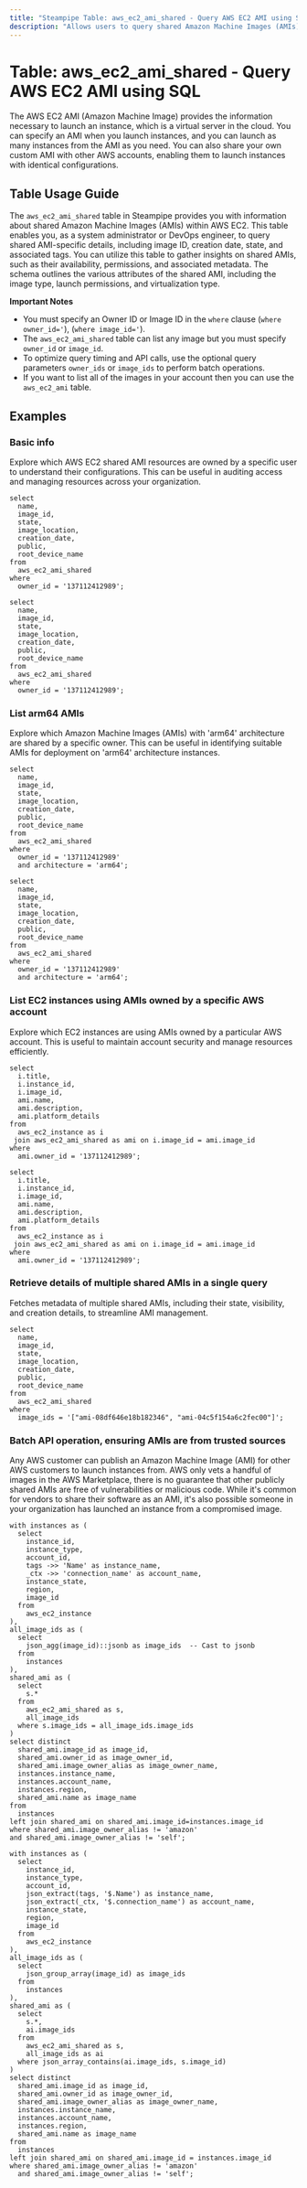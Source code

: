 ```yaml
---
title: "Steampipe Table: aws_ec2_ami_shared - Query AWS EC2 AMI using SQL"
description: "Allows users to query shared Amazon Machine Images (AMIs) in AWS EC2"
---
```


# Table: aws_ec2_ami_shared - Query AWS EC2 AMI using SQL

The AWS EC2 AMI (Amazon Machine Image) provides the information necessary to launch an instance, which is a virtual server in the cloud. You can specify an AMI when you launch instances, and you can launch as many instances from the AMI as you need. You can also share your own custom AMI with other AWS accounts, enabling them to launch instances with identical configurations.

## Table Usage Guide

The `aws_ec2_ami_shared` table in Steampipe provides you with information about shared Amazon Machine Images (AMIs) within AWS EC2. This table enables you, as a system administrator or DevOps engineer, to query shared AMI-specific details, including image ID, creation date, state, and associated tags. You can utilize this table to gather insights on shared AMIs, such as their availability, permissions, and associated metadata. The schema outlines the various attributes of the shared AMI, including the image type, launch permissions, and virtualization type.

**Important Notes**
- You must specify an Owner ID or Image ID in the `where` clause (`where owner_id='`), (`where image_id='`).
- The `aws_ec2_ami_shared` table can list any image but you must specify `owner_id` or `image_id`.
- To optimize query timing and API calls, use the optional query parameters `owner_ids` or `image_ids` to perform batch operations.
- If you want to list all of the images in your account then you can use the `aws_ec2_ami` table.

## Examples

### Basic info
Explore which AWS EC2 shared AMI resources are owned by a specific user to understand their configurations. This can be useful in auditing access and managing resources across your organization.

```sql+postgres
select
  name,
  image_id,
  state,
  image_location,
  creation_date,
  public,
  root_device_name
from
  aws_ec2_ami_shared
where
  owner_id = '137112412989';
```

```sql+sqlite
select
  name,
  image_id,
  state,
  image_location,
  creation_date,
  public,
  root_device_name
from
  aws_ec2_ami_shared
where
  owner_id = '137112412989';
```

### List arm64 AMIs
Explore which Amazon Machine Images (AMIs) with 'arm64' architecture are shared by a specific owner. This can be useful in identifying suitable AMIs for deployment on 'arm64' architecture instances.

```sql+postgres
select
  name,
  image_id,
  state,
  image_location,
  creation_date,
  public,
  root_device_name
from
  aws_ec2_ami_shared
where
  owner_id = '137112412989'
  and architecture = 'arm64';
```

```sql+sqlite
select
  name,
  image_id,
  state,
  image_location,
  creation_date,
  public,
  root_device_name
from
  aws_ec2_ami_shared
where
  owner_id = '137112412989'
  and architecture = 'arm64';
```

### List EC2 instances using AMIs owned by a specific AWS account
Explore which EC2 instances are using AMIs owned by a particular AWS account. This is useful to maintain account security and manage resources efficiently.

```sql+postgres
select
  i.title,
  i.instance_id,
  i.image_id,
  ami.name,
  ami.description,
  ami.platform_details
from
  aws_ec2_instance as i
 join aws_ec2_ami_shared as ami on i.image_id = ami.image_id
where
  ami.owner_id = '137112412989';
```

```sql+sqlite
select
  i.title,
  i.instance_id,
  i.image_id,
  ami.name,
  ami.description,
  ami.platform_details
from
  aws_ec2_instance as i
 join aws_ec2_ami_shared as ami on i.image_id = ami.image_id
where
  ami.owner_id = '137112412989';
```

### Retrieve details of multiple shared AMIs in a single query
Fetches metadata of multiple shared AMIs, including their state, visibility, and creation details, to streamline AMI management.

```sql+postgres
select 
  name,
  image_id,
  state,
  image_location,
  creation_date,
  public,
  root_device_name 
from 
  aws_ec2_ami_shared
where
  image_ids = '["ami-08df646e18b182346", "ami-04c5f154a6c2fec00"]';
```

### Batch API operation, ensuring AMIs are from trusted sources
Any AWS customer can publish an Amazon Machine Image (AMI) for other AWS customers to launch instances from. AWS only vets a handful of images in the AWS Marketplace, there is no guarantee that other publicly shared AMIs are free of vulnerabilities or malicious code. While it's common for vendors to share their software as an AMI, it's also possible someone in your organization has launched an instance from a compromised image.

```sql+postgres
with instances as (
  select
    instance_id,
    instance_type,
    account_id,
    tags ->> 'Name' as instance_name,
    _ctx ->> 'connection_name' as account_name,
    instance_state,
    region,
    image_id
  from
    aws_ec2_instance
),
all_image_ids as (
  select
    json_agg(image_id)::jsonb as image_ids  -- Cast to jsonb
  from
    instances
),
shared_ami as (
  select
    s.*
  from
    aws_ec2_ami_shared as s,
    all_image_ids
  where s.image_ids = all_image_ids.image_ids
)
select distinct
  shared_ami.image_id as image_id,
  shared_ami.owner_id as image_owner_id,
  shared_ami.image_owner_alias as image_owner_name,
  instances.instance_name,
  instances.account_name,
  instances.region,
  shared_ami.name as image_name
from
  instances
left join shared_ami on shared_ami.image_id=instances.image_id
where shared_ami.image_owner_alias != 'amazon'
and shared_ami.image_owner_alias != 'self';
```

```sql+sqlite
with instances as (
  select
    instance_id,
    instance_type,
    account_id,
    json_extract(tags, '$.Name') as instance_name,
    json_extract(_ctx, '$.connection_name') as account_name,
    instance_state,
    region,
    image_id
  from
    aws_ec2_instance
),
all_image_ids as (
  select
    json_group_array(image_id) as image_ids
  from
    instances
),
shared_ami as (
  select
    s.*,
    ai.image_ids
  from
    aws_ec2_ami_shared as s,
    all_image_ids as ai
  where json_array_contains(ai.image_ids, s.image_id)
)
select distinct
  shared_ami.image_id as image_id,
  shared_ami.owner_id as image_owner_id,
  shared_ami.image_owner_alias as image_owner_name,
  instances.instance_name,
  instances.account_name,
  instances.region,
  shared_ami.name as image_name
from
  instances
left join shared_ami on shared_ami.image_id = instances.image_id
where shared_ami.image_owner_alias != 'amazon'
  and shared_ami.image_owner_alias != 'self';
```
